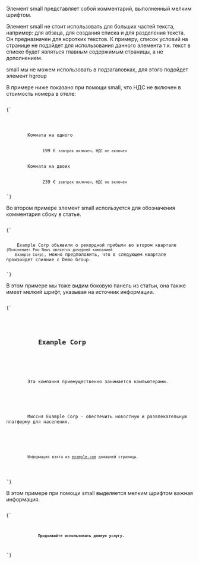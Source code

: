 <p>
    Элемент <LE>small</LE> представляет собой комментарий, выполненный мелким шрифтом.
</p>

<p>
    Элемент <LE>small</LE> не стоит использовать для больших частей текста, например: для абзаца, для создания списка и для разделения текста. Он предназначен для коротких текстов. К примеру, список условий на странице не подойдет для использования данного элемента т.к. текст в списке будет являться главным содержимым страницы, а не дополнением.
</p>

<p>
    <LE>small</LE> мы не можем использовать в подзагаловках, для этого подойдет элемент <LE>hgroup</LE> 
</p>

<ExampleBox>

В примере ниже показано при помощи <LE>small</LE>, что НДС не включен в стоимость номера в отеле:

<Code>
{`
<dl>
    <dt>
 	    Комната на одного
    <dd>
 	    199 € <small>завтрак включен, НДС не включен</small>
    <dt>
 	    Комната на двоих
     <dd>
 	    239 € <small>завтрак включен, НДС не включен</small>
</dl>
`}
</Code>

</ExampleBox>

<ExampleBox>

Во втором примере элемент <LE>small</LE> используется для обозначения комментария сбоку в статье.

<Code>
{`
<p>
	Example Corp объявили о рекордной прибыли во втором квартале <small>(Пояснение: Foo News является дочерней компанией
	Example Corp)</small>, можно предположить, что в следующем квартале произойдет слияние с Demo Group.
</p>
`}
</Code>

В этом примере мы тоже видим боковую панель из статьи, она также имеет мелкий шрифт, указывая на источник информации.

<Code>
{`
<aside>
 	<h1>
 		Example Corp
	</h1>
 	<p>
 		Эта компания приемущественно занимается компьютерами.
	</p>
	<p>
	 	Миссия Example Corp - обеспечить новостную и развлекательную платформу для населения.
	</p>
 	<p>
 		<small>Информация взята из <a href="https://example.com/about.html">example.com</a> домашней страницы.</small>
	</p>
</aside>
`}
</Code>

</ExampleBox>

<ExampleBox>

В этом примере при помощи <LE>small</LE> выделяется мелким шрифтом важная информация.

<Code>
{`
<p>
	<strong>
			<small>Продолжайте использовать данную услугу.</small>
	</strong>
</p>
`}
</Code>
 
</ExampleBox>


